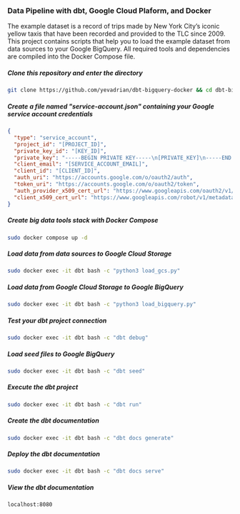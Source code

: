 ### Data Pipeline with dbt, Google Cloud Plaform, and Docker

The example dataset is a record of trips made by New York City’s iconic yellow taxis that have been recorded and provided to the TLC since 2009. 
This project contains scripts that help you to load the example dataset from data sources to your Google BigQuery.
All required tools and dependencies are compiled into the Docker Compose file.

##### Clone this repository and enter the directory
```bash
git clone https://github.com/yevadrian/dbt-bigquery-docker && cd dbt-bigquery-docker
```

##### Create a file named "service-account.json" containing your Google service account credentials
```json
{
  "type": "service_account",
  "project_id": "[PROJECT_ID]",
  "private_key_id": "[KEY_ID]",
  "private_key": "-----BEGIN PRIVATE KEY-----\n[PRIVATE_KEY]\n-----END PRIVATE KEY-----\n",
  "client_email": "[SERVICE_ACCOUNT_EMAIL]",
  "client_id": "[CLIENT_ID]",
  "auth_uri": "https://accounts.google.com/o/oauth2/auth",
  "token_uri": "https://accounts.google.com/o/oauth2/token",
  "auth_provider_x509_cert_url": "https://www.googleapis.com/oauth2/v1/certs",
  "client_x509_cert_url": "https://www.googleapis.com/robot/v1/metadata/x509/[SERVICE_ACCOUNT_EMAIL]"
}
```

##### Create big data tools stack with Docker Compose
```bash
sudo docker compose up -d
```

##### Load data from data sources to Google Cloud Storage
```bash
sudo docker exec -it dbt bash -c "python3 load_gcs.py"
```

##### Load data from Google Cloud Storage to Google BigQuery
```bash
sudo docker exec -it dbt bash -c "python3 load_bigquery.py"
```

##### Test your dbt project connection
```bash
sudo docker exec -it dbt bash -c "dbt debug"
```

##### Load seed files to Google BigQuery
```bash
sudo docker exec -it dbt bash -c "dbt seed"
```

##### Execute the dbt project
```bash
sudo docker exec -it dbt bash -c "dbt run"
```

##### Create the dbt documentation
```bash
sudo docker exec -it dbt bash -c "dbt docs generate"
```

##### Deploy the dbt documentation
```bash
sudo docker exec -it dbt bash -c "dbt docs serve"
```

##### View the dbt documentation
```bash
localhost:8080
```